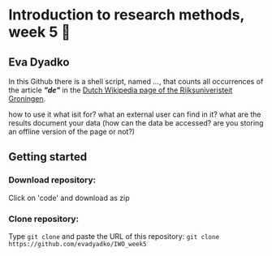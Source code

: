 # Introduction to research methods, week 5 :page_with_curl:
## Eva Dyadko

In this Github there is a shell script, named *...*, that counts all occurrences of the article ***"de"*** in the [Dutch Wikipedia page of the Rijksuniveristeit Groningen](https://nl.wikipedia.org/wiki/Rijksuniversiteit_Groningen).


how to use it
what isit for? 
what an external user can find in it? 
what are the results
document your data (how can the data be accessed? are you storing an offline version of the page or not?)

## Getting started
### Download repository:
Click on 'code' and download as zip
### Clone repository:
Type ```git clone``` and paste the URL of this repository:
```git clone https://github.com/evadyadko/IWO_week5```
